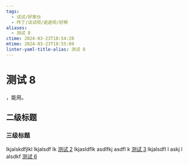 ```yaml
---
tags:
  - 试试/好家伙
  - 咋了/试试呗/逝逝呗/好啊
aliases:
  - 测试 8
ctime: 2024-03-23T18:54:28
mtime: 2024-03-23T18:55:09
linter-yaml-title-alias: 测试 8
---
```


# 测试 8

，能用。

## 二级标题

### 三级标题

lkjalskdfjlkl lkjalsdf lk [测试 2](20231227175913426.md) lkjasldflk asdlfkj asdfl k [测试 3](20240101095959935.md) lkjalsdfl l askj l alsdkf [测试 6](20240301233434899.md)